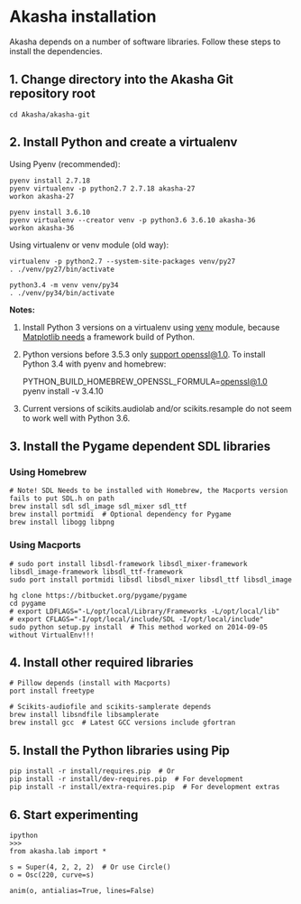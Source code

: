 # Akasha installation

Akasha depends on a number of software libraries.
Follow these steps to install the dependencies.

## 1. Change directory into the Akasha Git repository root

    cd Akasha/akasha-git


## 2. Install Python and create a virtualenv

Using Pyenv (recommended):

    pyenv install 2.7.18
    pyenv virtualenv -p python2.7 2.7.18 akasha-27
    workon akasha-27

    pyenv install 3.6.10
    pyenv virtualenv --creator venv -p python3.6 3.6.10 akasha-36
    workon akasha-36

Using virtualenv or venv module (old way):

    virtualenv -p python2.7 --system-site-packages venv/py27
    . ./venv/py27/bin/activate

    python3.4 -m venv venv/py34
    . ./venv/py34/bin/activate

**Notes:**

1. Install Python 3 versions on a virtualenv using [venv] module, because
   [Matplotlib needs] a framework build of Python.

2. Python versions before 3.5.3 only [support openssl@1.0]. To install
   Python 3.4 with pyenv and homebrew:

    PYTHON_BUILD_HOMEBREW_OPENSSL_FORMULA=openssl@1.0 \
    pyenv install -v 3.4.10

3. Current versions of scikits.audiolab and/or scikits.resample do not seem to
   work well with Python 3.6.

[Matplotlib needs]: https://matplotlib.org/faq/osx_framework.html
[support openssl@1.0]: https://github.com/pyenv/pyenv/issues/950
[venv]: https://docs.python.org/3/library/venv.html


## 3. Install the Pygame dependent SDL libraries

### Using Homebrew

    # Note! SDL Needs to be installed with Homebrew, the Macports version fails to put SDL.h on path
    brew install sdl sdl_image sdl_mixer sdl_ttf
    brew install portmidi  # Optional dependency for Pygame
    brew install libogg libpng

### Using Macports

    # sudo port install libsdl-framework libsdl_mixer-framework libsdl_image-framework libsdl_ttf-framework
    sudo port install portmidi libsdl libsdl_mixer libsdl_ttf libsdl_image

    hg clone https://bitbucket.org/pygame/pygame
    cd pygame
    # export LDFLAGS="-L/opt/local/Library/Frameworks -L/opt/local/lib"
    # export CFLAGS="-I/opt/local/include/SDL -I/opt/local/include"
    sudo python setup.py install  # This method worked on 2014-09-05 without VirtualEnv!!!


## 4. Install other required libraries

    # Pillow depends (install with Macports)
    port install freetype

    # Scikits-audiofile and scikits-samplerate depends
    brew install libsndfile libsamplerate
    brew install gcc  # Latest GCC versions include gfortran


## 5. Install the Python libraries using Pip

	pip install -r install/requires.pip  # Or
	pip install -r install/dev-requires.pip  # For development
	pip install -r install/extra-requires.pip  # For development extras

## 6. Start experimenting

    ipython
    >>>
    from akasha.lab import *

    s = Super(4, 2, 2, 2)  # Or use Circle()
    o = Osc(220, curve=s)

    anim(o, antialias=True, lines=False)
